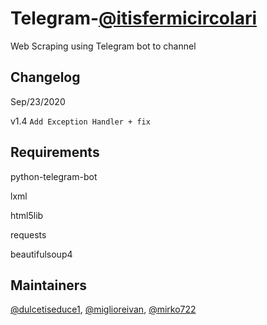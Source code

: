 # Telegram-[@itisfermicircolari](https://t.me/itisfermicircolari)

Web Scraping using Telegram bot to channel


## Changelog
Sep/23/2020

v1.4
```Add Exception Handler + fix```


## Requirements

python-telegram-bot

lxml

html5lib

requests

beautifulsoup4


## Maintainers

[@dulcetiseduce1](https://github.com/dulcetiseduce1),
[@miglioreivan](https://github.com/miglioreivan),
[@mirko722](https://github.com/Mirko722)
